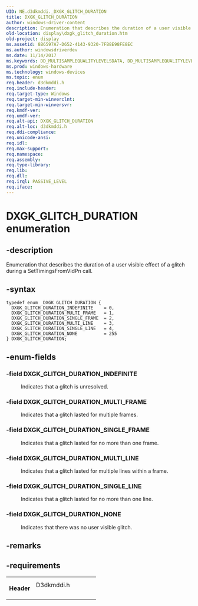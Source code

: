 ```yaml
---
UID: NE.d3dkmddi._DXGK_GLITCH_DURATION
title: DXGK_GLITCH_DURATION
author: windows-driver-content
description: Enumeration that describes the duration of a user visible effect of a glitch during a SetTimingsFromVidPn call.
old-location: display\dxgk_glitch_duration.htm
old-project: display
ms.assetid: 8B6597A7-D652-4143-9320-7FB8E98FE8EC
ms.author: windowsdriverdev
ms.date: 11/14/2017
ms.keywords: DD_MULTISAMPLEQUALITYLEVELSDATA, DD_MULTISAMPLEQUALITYLEVELSDATA
ms.prod: windows-hardware
ms.technology: windows-devices
ms.topic: enum
req.header: d3dkmddi.h
req.include-header: 
req.target-type: Windows
req.target-min-winverclnt: 
req.target-min-winversvr: 
req.kmdf-ver: 
req.umdf-ver: 
req.alt-api: DXGK_GLITCH_DURATION
req.alt-loc: d3dkmddi.h
req.ddi-compliance: 
req.unicode-ansi: 
req.idl: 
req.max-support: 
req.namespace: 
req.assembly: 
req.type-library: 
req.lib: 
req.dll: 
req.irql: PASSIVE_LEVEL
req.iface: 
---
```


# DXGK_GLITCH_DURATION enumeration



## -description
<p>Enumeration that describes the duration of a user visible effect of a glitch during a SetTimingsFromVidPn call.</p>


## -syntax

````
typedef enum _DXGK_GLITCH_DURATION { 
  DXGK_GLITCH_DURATION_INDEFINITE    = 0,
  DXGK_GLITCH_DURATION_MULTI_FRAME   = 1,
  DXGK_GLITCH_DURATION_SINGLE_FRAME  = 2,
  DXGK_GLITCH_DURATION_MULTI_LINE    = 3,
  DXGK_GLITCH_DURATION_SINGLE_LINE   = 4,
  DXGK_GLITCH_DURATION_NONE          = 255
} DXGK_GLITCH_DURATION;
````


## -enum-fields
<dl>

### -field <a id="DXGK_GLITCH_DURATION_INDEFINITE"></a><a id="dxgk_glitch_duration_indefinite"></a><b>DXGK_GLITCH_DURATION_INDEFINITE</b>

<dd>
<p>Indicates that a glitch is unresolved.</p>
</dd>

### -field <a id="DXGK_GLITCH_DURATION_MULTI_FRAME"></a><a id="dxgk_glitch_duration_multi_frame"></a><b>DXGK_GLITCH_DURATION_MULTI_FRAME</b>

<dd>
<p>Indicates that a glitch lasted for multiple frames.</p>
</dd>

### -field <a id="DXGK_GLITCH_DURATION_SINGLE_FRAME"></a><a id="dxgk_glitch_duration_single_frame"></a><b>DXGK_GLITCH_DURATION_SINGLE_FRAME</b>

<dd>
<p>Indicates that a glitch lasted for no more than one frame.</p>
</dd>

### -field <a id="DXGK_GLITCH_DURATION_MULTI_LINE"></a><a id="dxgk_glitch_duration_multi_line"></a><b>DXGK_GLITCH_DURATION_MULTI_LINE</b>

<dd>
<p>Indicates that a glitch lasted for multiple lines within a frame.</p>
</dd>

### -field <a id="DXGK_GLITCH_DURATION_SINGLE_LINE"></a><a id="dxgk_glitch_duration_single_line"></a><b>DXGK_GLITCH_DURATION_SINGLE_LINE</b>

<dd>
<p>Indicates that a glitch lasted for no more than one line.</p>
</dd>

### -field <a id="DXGK_GLITCH_DURATION_NONE"></a><a id="dxgk_glitch_duration_none"></a><b>DXGK_GLITCH_DURATION_NONE</b>

<dd>
<p>Indicates that there was no user visible glitch.</p>
</dd>
</dl>

## -remarks


## -requirements
<table>
<tr>
<th width="30%">
<p>Header</p>
</th>
<td width="70%">
<dl>
<dt>D3dkmddi.h</dt>
</dl>
</td>
</tr>
</table>